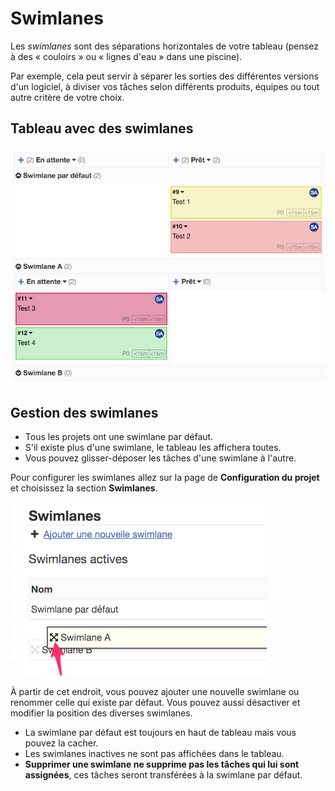 Swimlanes
=========

Les *swimlanes* sont des séparations horizontales de votre tableau (pensez à des « couloirs » ou « lignes d'eau » dans une piscine).

Par exemple, cela peut servir à séparer les sorties des différentes versions d'un logiciel, à diviser vos tâches selon différents produits, équipes ou tout autre critère de votre choix.

Tableau avec des swimlanes
--------------------------

![Swimlanes](screenshots/swimlanes.png)

Gestion des swimlanes
------------------

- Tous les projets ont une swimlane par défaut.
- S'il existe plus d'une swimlane, le tableau les affichera toutes.
- Vous pouvez glisser-déposer les tâches d'une swimlane à l'autre.

Pour configurer les swimlanes allez sur la page de **Configuration du projet** et choisissez la section **Swimlanes**.

![Swimlanes Configuration](screenshots/swimlane-configuration.png)

À partir de cet endroit, vous pouvez ajouter une nouvelle swimlane ou renommer celle qui existe par défaut.
Vous pouvez aussi désactiver et modifier la position des diverses swimlanes.

- La swimlane par défaut est toujours en haut de tableau mais vous pouvez la cacher.
- Les swimlanes inactives ne sont pas affichées dans le tableau.
- **Supprimer une swimlane ne supprime pas les tâches qui lui sont assignées**, ces tâches seront transférées à la swimlane par défaut.
